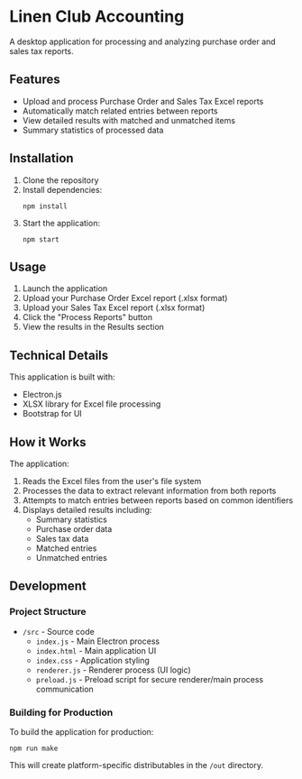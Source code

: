 # Linen Club Accounting

A desktop application for processing and analyzing purchase order and sales tax reports.

## Features

- Upload and process Purchase Order and Sales Tax Excel reports
- Automatically match related entries between reports
- View detailed results with matched and unmatched items
- Summary statistics of processed data

## Installation

1. Clone the repository
2. Install dependencies:
   ```
   npm install
   ```
3. Start the application:
   ```
   npm start
   ```

## Usage

1. Launch the application
2. Upload your Purchase Order Excel report (.xlsx format)
3. Upload your Sales Tax Excel report (.xlsx format)
4. Click the "Process Reports" button
5. View the results in the Results section

## Technical Details

This application is built with:
- Electron.js
- XLSX library for Excel file processing
- Bootstrap for UI

## How it Works

The application:
1. Reads the Excel files from the user's file system
2. Processes the data to extract relevant information from both reports
3. Attempts to match entries between reports based on common identifiers
4. Displays detailed results including:
   - Summary statistics
   - Purchase order data
   - Sales tax data
   - Matched entries
   - Unmatched entries

## Development

### Project Structure

- `/src` - Source code
  - `index.js` - Main Electron process
  - `index.html` - Main application UI
  - `index.css` - Application styling
  - `renderer.js` - Renderer process (UI logic)
  - `preload.js` - Preload script for secure renderer/main process communication

### Building for Production

To build the application for production:

```
npm run make
```

This will create platform-specific distributables in the `/out` directory.
